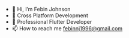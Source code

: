 - 👋 Hi, I’m Febin Johnson
- 👀 Cross Platform Development
- 🌱 Professional Flutter Developer
- 📫 How to reach me febinnj1996@gmail.com

<!---
Febinjohnson96/Febinjohnson96 is a ✨ special ✨ repository because its `README.md` (this file) appears on your GitHub profile.
You can click the Preview link to take a look at your changes.
--->
